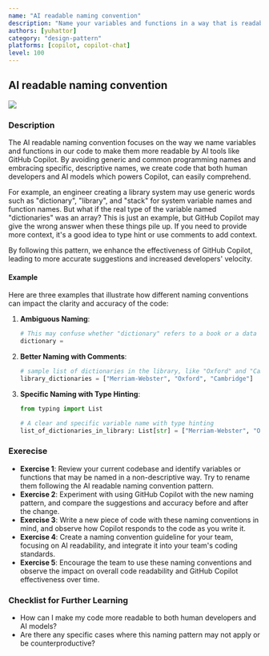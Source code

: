 ```yaml
---
name: "AI readable naming convention"
description: "Name your variables and functions in a way that is readable by AI. Because AI behind GitHub Copilot is GPT-based, which is essentially a natural language model, it will understand code as natural language."
authors: [yuhattor] 
category: "design-pattern"
platforms: [copilot, copilot-chat]
level: 100
---
```


## AI readable naming convention

<img src="https://img.shields.io/badge/Lv2-Practically_Viable_Pattern-green">

### Description

The AI readable naming convention focuses on the way we name variables and functions in our code to make them more readable by AI tools like GitHub Copilot. By avoiding generic and common programming names and embracing specific, descriptive names, we create code that both human developers and AI models which powers Copilot, can easily comprehend.

For example, an engineer creating a library system may use generic words such as "dictionary", "library", and "stack" for system variable names and function names. But what if the real type of the variable named "dictionaries" was an array? This is just an example, but GitHub Copilot may give the wrong answer when these things pile up. If you need to provide more context, it's a good idea to type hint or use comments to add context.

By following this pattern, we enhance the effectiveness of GitHub Copilot, leading to more accurate suggestions and increased developers' velocity.

#### Example

Here are three examples that illustrate how different naming conventions can impact the clarity and accuracy of the code:

1. **Ambiguous Naming**:
   ```python
   # This may confuse whether "dictionary" refers to a book or a data type
   dictionary = 
   ```

2. **Better Naming with Comments**:
   ```python
   # sample list of dictionaries in the library, like "Oxford" and "Cambridge"
   library_dictionaries = ["Merriam-Webster", "Oxford", "Cambridge"]
   ```

3. **Specific Naming with Type Hinting**:
   ```python
   from typing import List

   # A clear and specific variable name with type hinting
   list_of_dictionaries_in_library: List[str] = ["Merriam-Webster", "Oxford", "Cambridge"]
   ```

### Exerecise

- **Exercise 1**: Review your current codebase and identify variables or functions that may be named in a non-descriptive way. Try to rename them following the AI readable naming convention pattern.
- **Exercise 2**: Experiment with using GitHub Copilot with the new naming pattern, and compare the suggestions and accuracy before and after the change.
- **Exercise 3**: Write a new piece of code with these naming conventions in mind, and observe how Copilot responds to the code as you write it.
- **Exercise 4**: Create a naming convention guideline for your team, focusing on AI readability, and integrate it into your team's coding standards.
- **Exercise 5**: Encourage the team to use these naming conventions and observe the impact on overall code readability and GitHub Copilot effectiveness over time.

### Checklist for Further Learning

- How can I make my code more readable to both human developers and AI models?
- Are there any specific cases where this naming pattern may not apply or be counterproductive?
